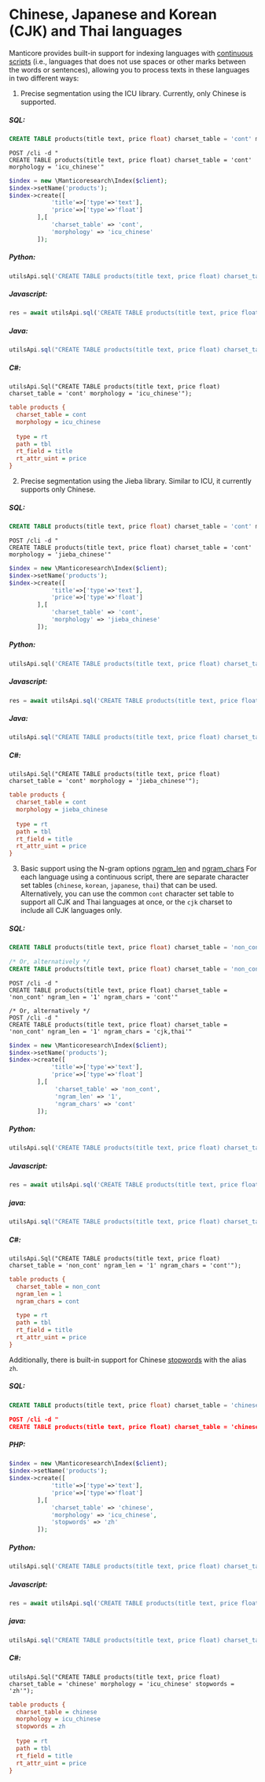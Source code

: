 # Chinese, Japanese and Korean (CJK) and Thai languages

Manticore provides built-in support for indexing languages with [continuous scripts](https://en.wikipedia.org/wiki/Scriptio_continua) (i.e., languages that does not use spaces or other marks between the words or sentences), allowing you to process texts in these languages in two different ways:

<!-- example cont 1 -->
1. Precise segmentation using the ICU library. Currently, only Chinese is supported.


<!-- intro -->
##### SQL:

<!-- request SQL -->

```sql
CREATE TABLE products(title text, price float) charset_table = 'cont' morphology = 'icu_chinese'
```

<!-- request JSON -->

```http
POST /cli -d "
CREATE TABLE products(title text, price float) charset_table = 'cont' morphology = 'icu_chinese'"
```

<!-- request PHP -->

```php
$index = new \Manticoresearch\Index($client);
$index->setName('products');
$index->create([
            'title'=>['type'=>'text'],
            'price'=>['type'=>'float']
        ],[
            'charset_table' => 'cont',
            'morphology' => 'icu_chinese'
        ]);
```

<!-- intro -->
##### Python:

<!-- request Python -->

```python
utilsApi.sql('CREATE TABLE products(title text, price float) charset_table = \'cont\' morphology = \'icu_chinese\'')
```

<!-- intro -->
##### Javascript:

<!-- request Javascript -->

```javascript
res = await utilsApi.sql('CREATE TABLE products(title text, price float) charset_table = \'cont\' morphology = \'icu_chinese\'');
```

<!-- intro -->
##### Java:

<!-- request Java -->

```java
utilsApi.sql("CREATE TABLE products(title text, price float) charset_table = 'cont' morphology = 'icu_chinese'");
```

<!-- intro -->
##### C#:

<!-- request C# -->

```clike
utilsApi.Sql("CREATE TABLE products(title text, price float) charset_table = 'cont' morphology = 'icu_chinese'");
```

<!-- request CONFIG -->

```ini
table products {
  charset_table = cont
  morphology = icu_chinese
  
  type = rt
  path = tbl
  rt_field = title
  rt_attr_uint = price
}
```
<!-- end -->

<!-- example cont 2 -->
2. Precise segmentation using the Jieba library. Similar to ICU, it currently supports only Chinese.


<!-- intro -->
##### SQL:

<!-- request SQL -->

```sql
CREATE TABLE products(title text, price float) charset_table = 'cont' morphology = 'jieba_chinese'
```

<!-- request JSON -->

```http
POST /cli -d "
CREATE TABLE products(title text, price float) charset_table = 'cont' morphology = 'jieba_chinese'"
```

<!-- request PHP -->

```php
$index = new \Manticoresearch\Index($client);
$index->setName('products');
$index->create([
            'title'=>['type'=>'text'],
            'price'=>['type'=>'float']
        ],[
            'charset_table' => 'cont',
            'morphology' => 'jieba_chinese'
        ]);
```

<!-- intro -->
##### Python:

<!-- request Python -->

```python
utilsApi.sql('CREATE TABLE products(title text, price float) charset_table = \'cont\' morphology = \'jieba_chinese\'')
```

<!-- intro -->
##### Javascript:

<!-- request Javascript -->

```javascript
res = await utilsApi.sql('CREATE TABLE products(title text, price float) charset_table = \'cont\' morphology = \'jieba_chinese\'');
```

<!-- intro -->
##### Java:

<!-- request Java -->

```java
utilsApi.sql("CREATE TABLE products(title text, price float) charset_table = 'cont' morphology = 'jieba_chinese'");
```

<!-- intro -->
##### C#:

<!-- request C# -->

```clike
utilsApi.Sql("CREATE TABLE products(title text, price float) charset_table = 'cont' morphology = 'jieba_chinese'");
```

<!-- request CONFIG -->

```ini
table products {
  charset_table = cont
  morphology = jieba_chinese
  
  type = rt
  path = tbl
  rt_field = title
  rt_attr_uint = price
}
```
<!-- end -->

<!-- example cont 3 -->
3. Basic support using the N-gram options [ngram_len](../../Creating_a_table/NLP_and_tokenization/Low-level_tokenization.md#ngram_len) and [ngram_chars](../../Creating_a_table/NLP_and_tokenization/Low-level_tokenization.md#ngram_chars)
For each language using a continuous script, there are separate character set tables (`chinese`, `korean`, `japanese`, `thai`) that can be used. Alternatively, you can use the common `cont` character set table to support all CJK and Thai languages at once, or the `cjk` charset to include all CJK languages only.


<!-- intro -->
##### SQL:

<!-- request SQL -->

```sql
CREATE TABLE products(title text, price float) charset_table = 'non_cont' ngram_len = '1' ngram_chars = 'cont'

/* Or, alternatively */
CREATE TABLE products(title text, price float) charset_table = 'non_cont' ngram_len = '1' ngram_chars = 'cjk,thai'
```

<!-- request JSON -->

```http
POST /cli -d "
CREATE TABLE products(title text, price float) charset_table = 'non_cont' ngram_len = '1' ngram_chars = 'cont'"

/* Or, alternatively */
POST /cli -d "
CREATE TABLE products(title text, price float) charset_table = 'non_cont' ngram_len = '1' ngram_chars = 'cjk,thai'"
```

<!-- request PHP -->

```php
$index = new \Manticoresearch\Index($client);
$index->setName('products');
$index->create([
            'title'=>['type'=>'text'],
            'price'=>['type'=>'float']
        ],[
             'charset_table' => 'non_cont',
             'ngram_len' => '1',
             'ngram_chars' => 'cont'
        ]);
```

<!-- intro -->
##### Python:

<!-- request Python -->

```python
utilsApi.sql('CREATE TABLE products(title text, price float) charset_table = \'non_cont\' ngram_len = \'1\' ngram_chars = \'cont\'')
```
<!-- intro -->
##### Javascript:

<!-- request javascript -->

```javascript
res = await utilsApi.sql('CREATE TABLE products(title text, price float) charset_table = \'non_cont\' ngram_len = \'1\' ngram_chars = \'cont\'');
```
<!-- intro -->
##### java:

<!-- request Java -->

```java
utilsApi.sql("CREATE TABLE products(title text, price float) charset_table = 'non_cont' ngram_len = '1' ngram_chars = 'cont'");
```

<!-- intro -->
##### C#:

<!-- request C# -->

```clike
utilsApi.Sql("CREATE TABLE products(title text, price float) charset_table = 'non_cont' ngram_len = '1' ngram_chars = 'cont'");
```

<!-- request CONFIG -->

```ini
table products {
  charset_table = non_cont
  ngram_len = 1
  ngram_chars = cont

  type = rt
  path = tbl
  rt_field = title
  rt_attr_uint = price
}
```
<!-- end -->

<!-- example cont 3 -->
Additionally, there is built-in support for Chinese [stopwords](../../Creating_a_table/NLP_and_tokenization/Ignoring_stop-words.md#stopwords)  with the alias `zh`.


<!-- intro -->
##### SQL:

<!-- request SQL -->

```sql
CREATE TABLE products(title text, price float) charset_table = 'chinese' morphology = 'icu_chinese' stopwords = 'zh'
```

<!-- request JSON -->

```JSON
POST /cli -d "
CREATE TABLE products(title text, price float) charset_table = 'chinese' morphology = 'icu_chinese' stopwords = 'zh'"
```
<!-- intro -->
##### PHP:
<!-- request PHP -->

```php
$index = new \Manticoresearch\Index($client);
$index->setName('products');
$index->create([
            'title'=>['type'=>'text'],
            'price'=>['type'=>'float']
        ],[
            'charset_table' => 'chinese',
            'morphology' => 'icu_chinese',
            'stopwords' => 'zh'
        ]);
```

<!-- intro -->
##### Python:

<!-- request Python -->

```python
utilsApi.sql('CREATE TABLE products(title text, price float) charset_table = \'chinese\' morphology = \'icu_chinese\' stopwords = \'zh\'')
```
<!-- intro -->
##### Javascript:

<!-- request javascript -->

```javascript
res = await utilsApi.sql('CREATE TABLE products(title text, price float) charset_table = \'chinese\' morphology = \'icu_chinese\' stopwords = \'zh\'');
```
<!-- intro -->
##### java:

<!-- request Java -->

```java
utilsApi.sql("CREATE TABLE products(title text, price float) charset_table = 'chinese' morphology = 'icu_chinese' stopwords = 'zh'");
```

<!-- intro -->
##### C#:

<!-- request C# -->

```clike
utilsApi.Sql("CREATE TABLE products(title text, price float) charset_table = 'chinese' morphology = 'icu_chinese' stopwords = 'zh'");
```

<!-- request CONFIG -->

```ini
table products {
  charset_table = chinese
  morphology = icu_chinese
  stopwords = zh
  
  type = rt
  path = tbl
  rt_field = title
  rt_attr_uint = price
}
```
<!-- end -->
<!-- proofread -->
